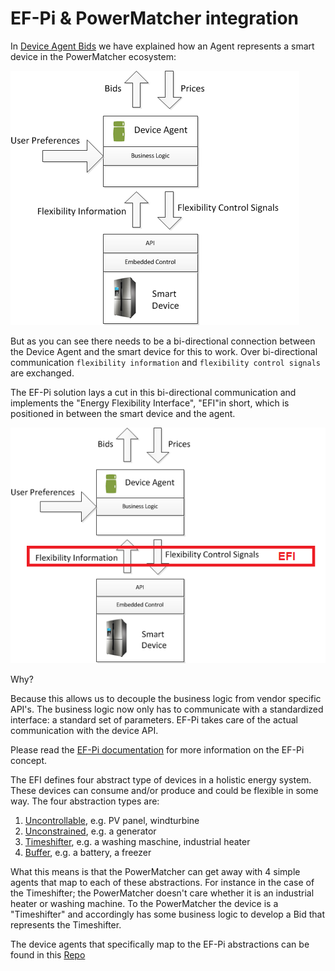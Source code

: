 # EF-Pi & PowerMatcher integration

In [Device Agent Bids](Bids.md) we have explained how an Agent represents a smart device in the PowerMatcher ecosystem:

![](DeviceAgentControl1.png)

But as you can see there needs to be a bi-directional connection between the Device Agent and the smart device for this to work. Over bi-directional communication `flexibility information` and `flexibility control signals` are exchanged.

The EF-Pi solution lays a cut in this bi-directional communication and implements the "Energy Flexibility Interface", "EFI"in short, which is positioned in between the smart device and the agent.

![](DeviceAgentEFI.png)

Why?

Because this allows us to decouple the business logic from vendor specific API's. The business logic now only has to communicate with a standardized interface: a standard set of parameters. EF-Pi takes care of the actual communication with the device API.

Please read the [EF-Pi documentation](http://fpai-ci.sensorlab.tno.nl/builds/fpai-documentation/v14.10/html/) for more information on the EF-Pi concept.

The EFI defines four abstract type of devices in a holistic energy system. These devices can consume and/or produce and could be flexible in some way. The four abstraction types are:

1. [Uncontrollable](http://fpai-ci.sensorlab.tno.nl/builds/fpai-documentation/v14.10/html/UncontrolledEFI.html), e.g. PV panel, windturbine  
2. [Unconstrained](http://fpai-ci.sensorlab.tno.nl/builds/fpai-documentation/v14.10/html/UnconstrainedEFI.html), e.g. a generator
3. [Timeshifter](http://fpai-ci.sensorlab.tno.nl/builds/fpai-documentation/v14.10/html/TimeshiftableEFI.html), e.g. a washing maschine, industrial heater
4. [Buffer](http://fpai-ci.sensorlab.tno.nl/builds/fpai-documentation/v14.10/html/BufferStorageEFI.html), e.g. a battery, a freezer

What this means is that the PowerMatcher can get away with 4 simple agents that map to each of these abstractions. For instance in the case of the Timeshifter; the PowerMatcher doesn't care whether it is an industrial heater or washing machine. To the PowerMatcher the device is a "Timeshifter" and accordingly has some business logic to develop a Bid that represents the Timeshifter. 

The device agents that specifically map to the EF-Pi abstractions can be found in this [Repo](https://github.com/flexiblepower/fpai-apps/tree/development/net.powermatcher.fpai.controller/src/net/powermatcher/fpai/agents)
